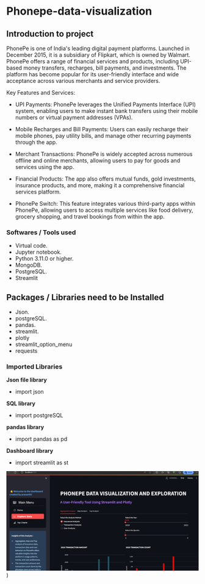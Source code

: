# Phonepe-data-visualization

## Introduction to project

PhonePe is one of India's leading digital payment platforms. Launched in December 2015, it is a subsidiary of Flipkart, which is owned by Walmart. PhonePe offers a range of financial services and products, including UPI-based money transfers, recharges, bill payments, and investments. The platform has become popular for its user-friendly interface and wide acceptance across various merchants and service providers.

Key Features and Services:

* UPI Payments: PhonePe leverages the Unified Payments Interface (UPI) system, enabling users to make instant bank transfers using their mobile numbers or virtual payment addresses (VPAs).

* Mobile Recharges and Bill Payments: Users can easily recharge their mobile phones, pay utility bills, and manage other recurring payments through the app.

* Merchant Transactions: PhonePe is widely accepted across numerous offline and online merchants, allowing users to pay for goods and services using the app.

* Financial Products: The app also offers mutual funds, gold investments, insurance products, and more, making it a comprehensive financial services platform.

* PhonePe Switch: This feature integrates various third-party apps within PhonePe, allowing users to access multiple services like food delivery, grocery shopping, and travel bookings from within the app.



### Softwares / Tools used

* Virtual code.
* Jupyter notebook.
* Python 3.11.0 or higher.
* MongoDB.
* PostgreSQL.
* Streamlit

## Packages / Libraries need to be Installed

* Json.
* postgreSQL.
* pandas.
* streamlit.
* plotly
* streamlit_option_menu
* requests
 
### Imported Libraries

**Json file library**
* import json

**SQL library**
* import postgreSQL

**pandas library**
* import pandas as pd

**Dashboard library**
* import streamlit as st




![GitHub Logo](https://github.com/PrasanthHari207/Phonepe-data-visualization/blob/main/Phonepe_streamlit.png))




